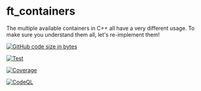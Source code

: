 # ft_containers
The multiple available containers in C++ all have a very different usage. To make sure you understand them all, let's re-implement them!

[![GitHub code size in bytes](https://img.shields.io/github/languages/code-size/dalexhd/ft_containers?label=Code%20size&maxAge=3600)](https://github.com/dalexhd/ft_containers)

[![Test](https://github.com/dalexhd/ft_containers/workflows/Test/badge.svg)](https://github.com/dalexhd/ft_containers/actions/workflows/test.yml)

[![Coverage](https://codecov.io/gh/dalexhd/ft_containers/branch/main/graph/badge.svg?token=MLRWS6ZQPJ)](https://codecov.io/gh/dalexhd/ft_containers)

[![CodeQL](https://github.com/dalexhd/ft_containers/actions/workflows/codeql-analysis.yml/badge.svg)](https://github.com/dalexhd/ft_containers/actions/workflows/codeql-analysis.yml)
